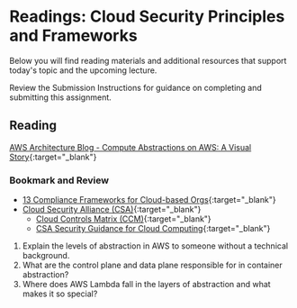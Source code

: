 # Readings: Cloud Security Principles and Frameworks

Below you will find reading materials and additional resources that support today's topic and the upcoming lecture.

Review the Submission Instructions for guidance on completing and submitting this assignment.

## Reading

[AWS Architecture Blog - Compute Abstractions on AWS: A Visual Story](https://aws.amazon.com/blogs/architecture/compute-abstractions-on-aws-a-visual-story/){:target="_blank"}

### Bookmark and Review

- [13 Compliance Frameworks for Cloud-based Orgs](https://www.horangi.com/blog/13-compliance-frameworks-for-cloud-based-organizations){:target="_blank"}
- [Cloud Security Alliance (CSA)](https://cloudsecurityalliance.org/){:target="_blank"}
  - [Cloud Controls Matrix (CCM)](https://cloudsecurityalliance.org/research/cloud-controls-matrix/){:target="_blank"}
  - [CSA Security Guidance for Cloud Computing](https://cloudsecurityalliance.org/research/guidance/){:target="_blank"}

1. Explain the levels of abstraction in AWS to someone without a technical background.
1. What are the control plane and data plane responsible for in container abstraction?
1. Where does AWS Lambda fall in the layers of abstraction and what makes it so special?
